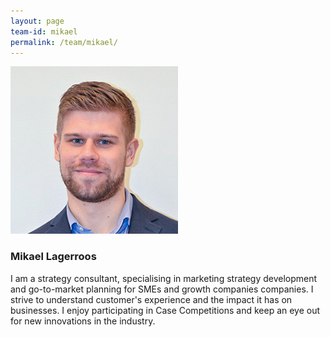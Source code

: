```yaml
---
layout: page
team-id: mikael
permalink: /team/mikael/
---
```


![Mikael Lagerroos](/images/team/mikael.jpg)

### Mikael Lagerroos

I am a strategy consultant, specialising in marketing strategy development and go-to-market planning for SMEs and growth companies companies. I strive to understand customer's experience and the impact it has on businesses. I enjoy participating in Case Competitions and keep an eye out for new innovations in the industry.
